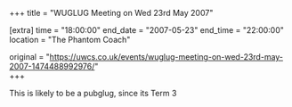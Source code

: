 +++
title = "WUGLUG Meeting on Wed 23rd May 2007"

[extra]
time = "18:00:00"
end_date = "2007-05-23"
end_time = "22:00:00"
location = "The Phantom Coach"

original = "https://uwcs.co.uk/events/wuglug-meeting-on-wed-23rd-may-2007-1474488992976/"    
+++

This is likely to be a pubglug, since its Term 3


